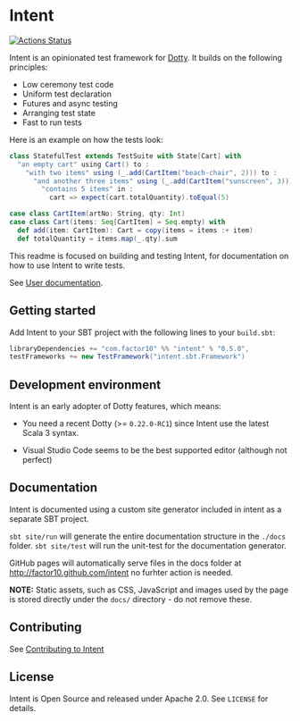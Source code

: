 # Intent

[![Actions Status](https://github.com/factor10/intent/workflows/CI/badge.svg)](https://github.com/factor10/intent/actions)

Intent is an opinionated test framework for [Dotty](https://dotty.epfl.ch). It builds on
the following principles:

* Low ceremony test code
* Uniform test declaration
* Futures and async testing
* Arranging test state
* Fast to run tests

Here is an example on how the tests look:

```scala
class StatefulTest extends TestSuite with State[Cart] with
  "an empty cart" using Cart() to :
    "with two items" using (_.add(CartItem("beach-chair", 2))) to :
      "and another three items" using (_.add(CartItem("sunscreen", 3))) to :
        "contains 5 items" in :
          cart => expect(cart.totalQuantity).toEqual(5)

case class CartItem(artNo: String, qty: Int)
case class Cart(items: Seq[CartItem] = Seq.empty) with
  def add(item: CartItem): Cart = copy(items = items :+ item)
  def totalQuantity = items.map(_.qty).sum
```

This readme is focused on building and testing Intent, for documentation on how to use
Intent to write tests.

See [User documentation](ttp://factor10.github.com/intent).

## Getting started

Add Intent to your SBT project with the following lines to your `build.sbt`:

```scala
libraryDependencies += "com.factor10" %% "intent" % "0.5.0",
testFrameworks += new TestFramework("intent.sbt.Framework")
```

## Development environment

Intent is an early adopter of Dotty features, which means:

* You need a recent Dotty (>= `0.22.0-RC1`) since Intent use the latest Scala 3 syntax.

* Visual Studio Code seems to be the best supported editor (although not perfect)


## Documentation

Intent is documented using a custom site generator included in intent as a separate SBT
project.

`sbt site/run` will generate the entire documentation structure in the `./docs` folder.
`sbt site/test` will run the unit-test for the documentation generator.

GitHub pages will automatically serve files in the docs folder at http://factor10.github.com/intent
no furhter action is needed.

**NOTE:** Static assets, such as CSS, JavaScript and images used by the page is stored directly under
the `docs/` directory - do not remove these.


## Contributing

See [Contributing to Intent](./CONTRIBUTING.md)

## License

Intent is Open Source and released under Apache 2.0. See `LICENSE` for details.

